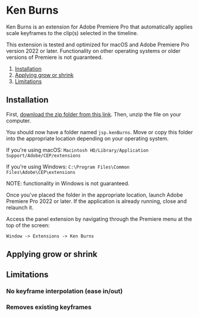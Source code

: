 # Ken Burns

Ken Burns is an extension for Adobe Premiere Pro that automatically applies scale keyframes to the clip(s) selected in the timeline.

This extension is tested and optimized for macOS and Adobe Premiere Pro version 2022 or later. Functionality on other operating systems or older versions of Premiere is not guaranteed.

1. [Installation](#installation)
2. [Applying grow or shrink](#applying)
3. [Limitations](#limitations)

## Installation <a name="installation"></a>

First, [download the zip folder from this link](). Then, unzip the file on your computer. 

You should now have a folder named `jsp.kenBurns`. 
Move or copy this folder into the appropriate location depending on your operating system.

If you're using macOS: `Macintosh HD/Library/Application Support/Adobe/CEP/extensions`

If you're using Windows: `C:\Program Files\Common Files\Adobe\CEP\extensions`

NOTE: functionality in Windows is not guaranteed.
    
Once you've placed the folder in the appropriate location, launch Adobe Premiere Pro 2022 or later. 
If the application is already running, close and relaunch it.

Access the panel extension by navigating through the Premiere menu at the top of the screen:
   
    Window -> Extensions -> Ken Burns
    
## Applying grow or shrink <a name="applying"></a>



## Limitations <a name="limitations"></a>

### No keyframe interpolation (ease in/out)



### Removes existing keyframes


